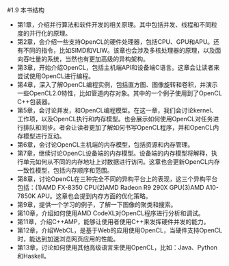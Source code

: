 #1.9 本书结构

- 第1章，介绍并行算法和软件开发的相关原理。其中包括并发、线程和不同粒度的并行化的原理。
- 第2章，会介绍一些支持OpenCL的硬件处理器，包括CPU、GPU和APU。还有不同的指令，比如SIMD和VLIW。该章也会涉及多核处理器的原理，以及面向吞吐量的系统，当然也有更加高级的异构架构。
- 第3章，开始介绍OpenCL，包括主机端API和设备端C语言。这章会让读者来尝试使用OpenCL进行编程。
- 第4章，深入了解OpenCL编程实例，包括直方图、图像旋转和卷积，并演示一些OpenCL2.0特性，比如管道内存对象。其中的一个例子使用到了OpenCL C++包装器。
- 第5章，会讨论并发，和OpenCL编程模型。在这一章，我们会讨论kernel、工作项，以及OpenCL执行和内存模型。也会展示如何使用OpenCL对任务进行排队和同步。者会让读者更加了解如何书写OpenCL程序，并和OpenCL内存模型进行互动。
- 第6章，会讨论OpenCL主机端的内存模型，包括资源和内存管理。
- 第7章，继续讨论OpenCL设备端的内存模型。设备端的内存模型将解释，执行单元如何从不同的内存地址上对数据进行访问。这章也会更新OpenCL内存一致性模型，包括内存顺序和范围。
- 第8章，讨论OpenCL在三种完全不同的异构平台上的表现，这三个异构平台包括：(1)AMD FX-8350 CPU(2)AMD Radeon R9 290X GPU(3)AMD A10-7850K APU。这章也会提到内存方面的优化策略。
- 第9章，提供一个学习的例子，了解一下图像的聚类和搜索。
- 第10章，介绍如何使用AMD CodeXL对OpenCL程序进行分析和调试。
- 第11章，介绍C++AMP，能够让使用者使用C++来发挥硬件并发的能力。
- 第12章，介绍WebCL，是基于Web的应用使用OpenCL，当硬件支持OpenCL时，能达到加速浏览网页应用的性能。
- 第13章，讨论如何使用其他高级语言来使用OpenCL，比如：Java、Python和Haskell。